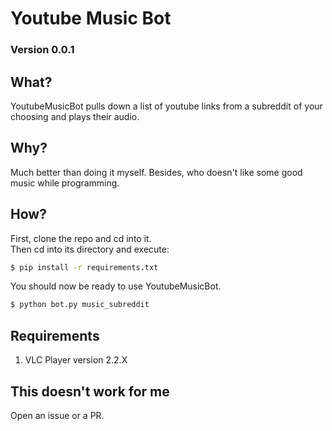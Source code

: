 # Youtube Music Bot
### Version 0.0.1

## What?
YoutubeMusicBot pulls down a list of youtube links from a 
subreddit of your choosing and plays their audio.

## Why?
Much better than doing it myself. Besides, who doesn't like
some good music while programming.

## How?
First, clone the repo and cd into it. <br>
Then cd into its directory and execute: 

```bash
$ pip install -r requirements.txt
```

You should now be ready to use YoutubeMusicBot.

```bash
$ python bot.py music_subreddit
```
## Requirements
<ol>
  <li> VLC Player version 2.2.X </li>
</ol>

## This doesn't work for me
Open an issue or a PR.